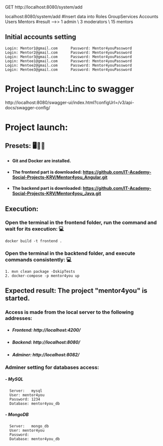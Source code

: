 GET
http://localhost:8080/system/add 

localhost:8080/system/add
#Insert data into Roles GroupServices Accounts Users Mentors
#result  -->>  1 admin \\ 3 moderators \\ 15 mentors

## Initial accounts setting
    Login: Mentor1@gmail.com      Password: Mentor4youPassword 
    Login: Mentor2@gmail.com      Password: Mentor4youPassword 
    Login: Mentor3@gmail.com      Password: Mentor4youPassword 
    Login: Mentee1@gmail.com      Password: Mentor4youPassword 
    Login: Mentee2@gmail.com      Password: Mentor4youPassword 
    Login: Mentee3@gmail.com      Password: Mentor4youPassword

# Project launch:Linc to swagger
http://localhost:8080/swagger-ui/index.html?configUrl=/v3/api-docs/swagger-config/

# Project launch:
## Presets: :desktop_computer::electric_plug::floppy_disk:
* ####  Git and Docker are installed. 
* #### The frontend part is downloaded:  https://github.com/IT-Academy-Social-Projects-KRV/Mentor4you_Angular.git
* #### The backend part is downloaded:    https://github.com/IT-Academy-Social-Projects-KRV/Mentor4you_Java.git

## Execution:
### Open the terminal in the frontend folder, run the command and wait for its execution:	:computer:
    docker build -t frontend .
### Open the terminal in the backtend folder, and execute commands consistently:	:computer:
    1. mvn clean package -DskipTests
    2. docker-compose -p mentor4you up
    
## Expected result: The project "mentor4you" is started.	


### Access is made from the local server to the following addresses:
* #####   Frontend:     http://localhost:4200/
* #####   Backend:      http://localhost:8080/
* #####   Adminer:      http://localhost:8082/
  
### Adminer setting for databases access:
#####  - MySQL
      Server:	mysql
      User:	mentor4you
      Password:	1234
      Database:	mentor4you_db
      
#####  - MongoDB
      Server:	mongo_db
      User:	mentor4you
      Password:
      Database:	mentor4you_db 
      
